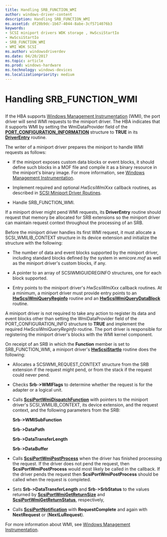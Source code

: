 ```yaml
---
title: Handling SRB_FUNCTION_WMI
author: windows-driver-content
description: Handling SRB_FUNCTION_WMI
ms.assetid: df20b9dc-1b67-4044-8abe-3cf5714076b3
keywords:
- SCSI miniport drivers WDK storage , HwScsiStartIo
- HwScsiStartIo
- SRB_FUNCTION_WMI
- WMI WDK SCSI
ms.author: windowsdriverdev
ms.date: 04/20/2017
ms.topic: article
ms.prod: windows-hardware
ms.technology: windows-devices
ms.localizationpriority: medium
---
```


# Handling SRB\_FUNCTION\_WMI


## <span id="ddk_handling_srb_function_wmi_kg"></span><span id="DDK_HANDLING_SRB_FUNCTION_WMI_KG"></span>


If the HBA supports [Windows Management Instrumentation](https://msdn.microsoft.com/library/windows/hardware/ff547139) (WMI), the port driver will send WMI requests to the miniport driver. The HBA indicates that it supports WMI by setting the WmiDataProvider field of the [**PORT\_CONFIGURATION\_INFORMATION**](https://msdn.microsoft.com/library/windows/hardware/ff563900) structure to **TRUE** in its [**DriverEntry**](https://msdn.microsoft.com/library/windows/hardware/ff552654) routine.

The writer of a miniport driver prepares the miniport to handle WMI requests as follows:

-   If the miniport exposes custom data blocks or event blocks, it should define such blocks in a MOF file and compile it as a binary resource in the miniport's binary image. For more information, see [Windows Management Instrumentation](https://msdn.microsoft.com/library/windows/hardware/ff547139).

-   Implement required and optional *HwScsiWmiXxx* callback routines, as described in [SCSI Miniport Driver Routines](https://msdn.microsoft.com/library/windows/hardware/ff565312).

-   Handle SRB\_FUNCTION\_WMI.

If a miniport driver might pend WMI requests, its **DriverEntry** routine should request that memory be allocated for SRB extensions so the miniport driver can maintain request context throughout the processing of an SRB.

Before the miniport driver handles its first WMI request, it must allocate a SCSI\_WMILIB\_CONTEXT structure in its device extension and initialize the structure with the following:

-   The number of data and event blocks supported by the miniport driver, including standard blocks defined by the system in *wmicore.mof* as well as the miniport driver's custom blocks, if any.

-   A pointer to an array of SCSIWMIGUIDREGINFO structures, one for each block supported.

-   Entry points to the miniport driver's *HwScsiWmiXxx* callback routines. At a minimum, a miniport driver must provide entry points to an [**HwScsiWmiQueryReginfo**](https://msdn.microsoft.com/library/windows/hardware/ff557344) routine and an [**HwScsiWmiQueryDataBlock**](https://msdn.microsoft.com/library/windows/hardware/ff557340) routine.

A miniport driver is not required to take any action to register its data and event blocks other than setting the WmiDataProvider field of the PORT\_CONFIGURATION\_INFO structure to **TRUE** and implement the required *HwScsiWmiQueryReginfo* routine. The port driver is responsible for registering the miniport driver's blocks with the WMI kernel component.

On receipt of an SRB in which the **Function** member is set to SRB\_FUNCTION\_WMI, a miniport driver's [**HwScsiStartIo**](https://msdn.microsoft.com/library/windows/hardware/ff557323) routine does the following:

-   Allocates a SCSIWMI\_REQUEST\_CONTEXT structure from the SRB extension if the request might pend, or from the stack if the request could never pend.

-   Checks **Srb**-**&gt;WMIFlags** to determine whether the request is for the adapter or a logical unit.

-   Calls [**ScsiPortWmiDispatchFunction**](https://msdn.microsoft.com/library/windows/hardware/ff564766) with pointers to the miniport driver's SCSI\_WMILIB\_CONTEXT, its device extension, and the request context, and the following parameters from the SRB:

    **Srb**-**&gt;WMISubFunction**

    **Srb**-**&gt;DataPath**

    **Srb**-**&gt;DataTransferLength**

    **Srb**-**&gt;DataBuffer**

-   Calls [**ScsiPortWmiPostProcess**](https://msdn.microsoft.com/library/windows/hardware/ff564796) when the driver has finished processing the request. If the driver does not pend the request, then **ScsiPortWmiPostProcess** would most likely be called in the callback. If the driver pends the request then **ScsiPortWmiPostProcess** should be called when the request is completed.

-   Sets **Srb**-**&gt;DataTransferLength** and **Srb**-**&gt;SrbStatus** to the values returned by [**ScsiPortWmiGetReturnSize**](https://msdn.microsoft.com/library/windows/hardware/ff564789) and [**ScsiPortWmiGetReturnStatus**](https://msdn.microsoft.com/library/windows/hardware/ff564791), respectively,

-   Calls [**ScsiPortNotification**](https://msdn.microsoft.com/library/windows/hardware/ff564657) with **RequestComplete** and again with **NextRequest** or (**NextLuRequest**).

For more information about WMI, see [Windows Management Instrumentation](https://msdn.microsoft.com/library/windows/hardware/ff547139).

 

 




